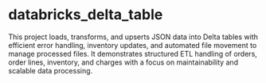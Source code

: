 # databricks_delta_table
This project loads, transforms, and upserts JSON data into Delta tables with efficient error handling, inventory updates, and automated file movement to manage processed files. It demonstrates structured ETL handling of orders, order lines, inventory, and charges with a focus on maintainability and scalable data processing.
